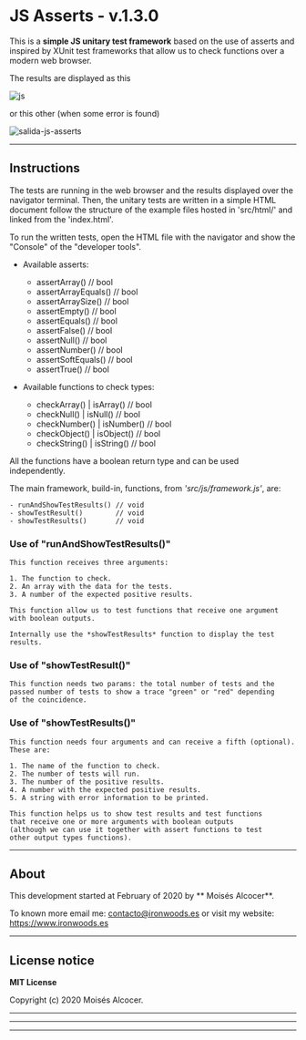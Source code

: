 # JS Asserts - v.1.3.0

This is a **simple JS unitary test framework** based on the use of
asserts and inspired by XUnit test frameworks that allow us to check
functions over a modern web browser.


The results are displayed as this

![js ](https://user-images.githubusercontent.com/7187599/73694188-df826880-46d7-11ea-9f80-b216c051681d.png)


or this other (when some error is found)

![salida-js-asserts](https://user-images.githubusercontent.com/7187599/73694190-df826880-46d7-11ea-9787-97e89da522d3.png)


***
## Instructions

The tests are running in the web browser and the results displayed over
the navigator terminal. Then, the unitary tests are written in a simple HTML
document follow the structure of the example files hosted in 'src/html/'
and linked from the 'index.html'.

To run the written tests, open the HTML file with the navigator and show
the "Console" of the "developer tools".

 * Available asserts:

    - assertArray()       // bool
    - assertArrayEquals() // bool
    - assertArraySize()   // bool
    - assertEmpty()       // bool
    - assertEquals()      // bool
    - assertFalse()       // bool
    - assertNull()        // bool
    - assertNumber()      // bool
    - assertSoftEquals()  // bool
    - assertTrue()        // bool


 * Available functions to check types:

    - checkArray()  | isArray()  // bool
    - checkNull()   | isNull()   // bool
    - checkNumber() | isNumber() // bool
    - checkObject() | isObject() // bool
    - checkString() | isString() // bool

All the functions have a boolean return type and can be used independently.


The main framework, build-in, functions, from *'src/js/framework.js'*, are:

    - runAndShowTestResults() // void
    - showTestResult()        // void
    - showTestResults()       // void

### Use of "runAndShowTestResults()"
    This function receives three arguments:

    1. The function to check.
    2. An array with the data for the tests.
    3. A number of the expected positive results.

    This function allow us to test functions that receive one argument
    with boolean outputs.

    Internally use the *showTestResults* function to display the test results.

### Use of "showTestResult()"
    This function needs two params: the total number of tests and the
    passed number of tests to show a trace "green" or "red" depending
    of the coincidence.

### Use of "showTestResults()"
    This function needs four arguments and can receive a fifth (optional).
    These are:

    1. The name of the function to check.
    2. The number of tests will run.
    3. The number of the positive results.
    4. A number with the expected positive results.
    5. A string with error information to be printed.

    This function helps us to show test results and test functions
    that receive one or more arguments with boolean outputs
    (although we can use it together with assert functions to test
    other output types functions).

***
## About

This development started at February of 2020 by ** Moisés Alcocer**.

To known more email me: contacto@ironwoods.es or visit my website:
https://www.ironwoods.es

***
## License notice

**MIT License**

Copyright (c) 2020 Moisés Alcocer.

***
***
***
